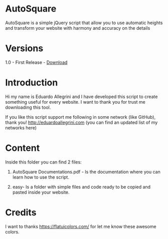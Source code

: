 # AutoSquare
AutoSquare is a simple jQuery script that allow you to use automatic heights and transform your website with harmony and accuracy on the details

# Versions
1.0 - First Release - <a href="https://github.com/eduardoallegrini/autosquare/archive/master.zip">Download</a>

# Introduction
Hi my name is Eduardo Allegrini and I have developed this script to create something useful for every website. 
I want to thank you for trust me downloading this tool. 

If you like this script support me following in some network (like GitHub), thank you!
http://eduardoallegrini.com (you can find an updated list of my networks here)

# Content
Inside this folder you can find 2 files:

1) AutoSquare Documentations.pdf - Is the documentation where you can learn how to use the script.

2) easy- Is a folder with simple files and code ready to be copied and pasted inside your website.

# Credits
I want to thanks https://flatuicolors.com/ for let me know these awesome colors.

